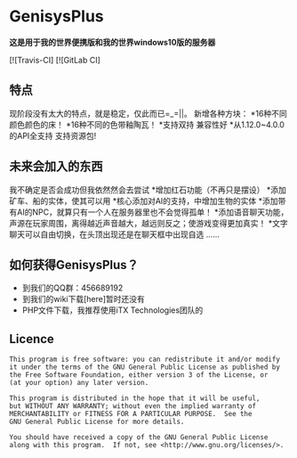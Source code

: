 GenisysPlus
===================

__这是用于我的世界便携版和我的世界windows10版的服务器__

[![Travis-CI]
[![GitLab CI]


特点
-------------
现阶段没有太大的特点，就是稳定，仅此而已=_=||。
新增各种方块：
*16种不同颜色颜色的床！
*16种不同的色带釉陶瓦！
*支持双持
兼容性好
*从1.12.0~4.0.0的API全支持
支持资源包!

未来会加入的东西
-------------
我不确定是否会成功但我依然然会去尝试
*增加红石功能（不再只是摆设）
*添加矿车、船的实体，使其可以用
*核心添加对AI的支持，中增加生物的实体
*添加带有AI的NPC，就算只有一个人在服务器里也不会觉得孤单！
*添加语音聊天功能，声源在玩家周围，离得越近声音越大，越远则反之；使游戏变得更加真实！
*文字聊天可以自由切换，在头顶出现还是在聊天框中出现自选
......


如何获得GenisysPlus？
-------------
* 到我们的QQ群：456689192
* 到我们的wiki下载[here]暂时还没有
* PHP文件下载，我推荐使用iTX Technologies团队的



Licence
-------------
	This program is free software: you can redistribute it and/or modify
	it under the terms of the GNU General Public License as published by
	the Free Software Foundation, either version 3 of the License, or
	(at your option) any later version.

	This program is distributed in the hope that it will be useful,
	but WITHOUT ANY WARRANTY; without even the implied warranty of
	MERCHANTABILITY or FITNESS FOR A PARTICULAR PURPOSE.  See the
	GNU General Public License for more details.

	You should have received a copy of the GNU General Public License
	along with this program.  If not, see <http://www.gnu.org/licenses/>.
